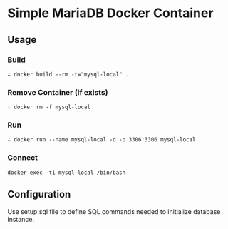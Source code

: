 # Simple MariaDB Docker Container

## Usage

### Build

```
∴ docker build --rm -t="mysql-local" .
```

### Remove Container (if exists)

```
∴ docker rm -f mysql-local
```

### Run
```
∴ docker run --name mysql-local -d -p 3306:3306 mysql-local
```

### Connect

```
docker exec -ti mysql-local /bin/bash
```

## Configuration

Use setup.sql file to define SQL commands needed to initialize database instance.

